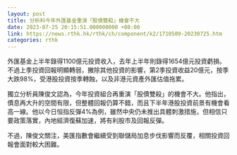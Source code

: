 ```yaml
---
layout: post
title: 分析料今年外匯基金重演「股債雙殺」機會不大
date: 2023-07-25 20:15:51.000000000 +08:00
link: https://news.rthk.hk/rthk/ch/component/k2/1710509-20230725.htm
categories: rthk
---
```


外匯基金上半年錄得1100億元投資收入，去年上半年則錄得1654億元投資虧損。不過上季投資回報明顯轉弱，撇除其他投資的影響，第2季投資收益20億元，按季大跌98%，受港股投資按季轉蝕，以及非港元資產外匯估值拖累。

獨立分析員陳俊文認為，今年投資組合再重演「股債雙殺」的機會不大。他指出，債息再大升的空間有限，但整體回報仍算不錯，而且下半年港股投資前景有機會看高一線。他以今日恒指反彈4%為例，雖然中央仍未推出具體刺激措施，但相信只要政策落實，內地經濟復蘇加速，將有利股市及回報反彈。

不過，陳俊文關注，美匯指數會繼續受到聯儲局加息步伐影響而反覆，相關投資回報會面對較大困難。
